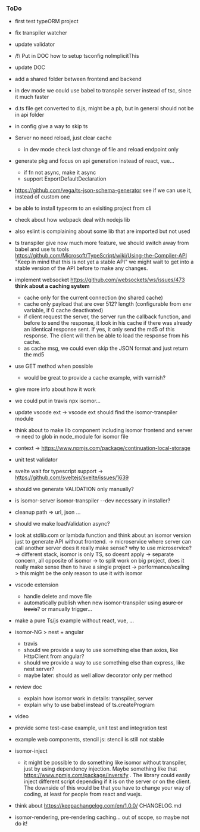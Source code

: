 ### ToDo

- first test typeORM project
- fix transpiler watcher
- update validator
- /!\ Put in DOC how to setup tsconfig noImplicitThis
- update DOC
- add a shared folder between frontend and backend
- in dev mode we could use babel to transpile server instead of tsc, since it much faster
- d.ts file get converted to d.js, might be a pb, but in general should not be in api folder
- in config give a way to skip ts

- Server no need reload, just clear cache
    - in dev mode check last change of file and reload endpoint only

- generate pkg and focus on api generation instead of react, vue...
    - if fn not async, make it async
    - support ExportDefaultDeclaration

- https://github.com/vega/ts-json-schema-generator
    see if we can use it, instead of custom one

- be able to install typeorm to an exisiting project from cli

- check about how webpack deal with nodejs lib
 + also eslint is complaining about some lib that are imported but not used

- ts transpiler give now much more feature, we should switch away from babel and use ts tools https://github.com/Microsoft/TypeScript/wiki/Using-the-Compiler-API
    "Keep in mind that this is not yet a stable API" we might wait to get into a stable version of the API
    before to make any changes.

- implement websocket
    https://github.com/websockets/ws/issues/473
    **think about a caching system**
    + cache only for the current connection (no shared cache)
    + cache only payload that are over 512? length (configurable from env variable, if 0 cache deactivated)
    + if client request the server, the server run the callback function, and before to send the response,
      it look in his cache if there was already an identical response sent. If yes, it only send the md5 of
      this response. The client will then be able to load the response from his cache.
    + as cache msg, we could even skip the JSON format and just return the md5

- use GET method when possible
    + would be great to provide a cache example, with varnish?

- give more info about how it work

- we could put in travis npx isomor...

- update vscode ext
    -> vscode ext should find the isomor-transpiler module

- think about to make lib component including isomor frontend and server
    -> need to glob in node_module for isomor file

- context -> https://www.npmjs.com/package/continuation-local-storage

- unit test validator

- svelte wait for typescript support -> https://github.com/sveltejs/svelte/issues/1639

- should we generate VALIDATION only manually?

- is isomor-server isomor-transpiler --dev necessary in installer?

- cleanup path => url, json ...
- should we make loadValidation async?

- look at stdlib.com or lambda function and think about an isomor version just to generate API without frontend.
    -> microservice where server can call another server
        does it really make sense? why to use microservice?
            -> different stack, isomor is only TS, so doesnt apply
            -> separate concern, all opposite of isomor
            -> to split work on big project, does it really make sense then to have a single project
            -> performance/scaling > this might be the only reason to use it with isomor

- vscode extension
    - handle delete and move file
    - automatically publish when new isomor-transpiler using ~~asure or travis~~? or manually trigger...

- make a pure Ts/js example without react, vue, ...

- isomor-NG > nest + angular
    - travis
    - should we provide a way to use something else than axios, like HttpClient from angular?
    - should we provide a way to use something else than express, like nest server?
    - maybe later: should as well allow decorator only per method

- review doc
    - explain how isomor work in details: transpiler, server
    - explain why to use babel instead of ts.createProgram
- video
- provide some test-case example, unit test and integration test

- example web components, stencil js: stencil is still not stable

- isomor-inject
  - it might be possible to do something like isomor without transpiler, just by using dependency injection. Maybe something like that https://www.npmjs.com/package/inversify . The library could easily inject different script depending if it is on the server or on the client. The downside of this would be that you have to change your way of coding, at least for people from react and vuejs.

- think about https://keepachangelog.com/en/1.0.0/ CHANGELOG.md



- isomor-rendering, pre-rendering caching... out of scope, so maybe not do it!

